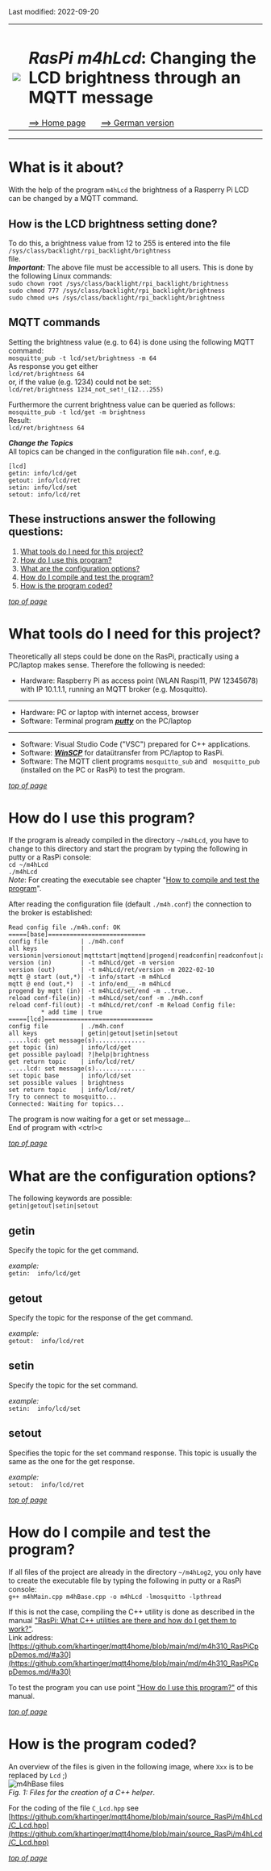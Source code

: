 Last modified: 2022-09-20 <a name="up"></a>   
<table><tr><td><img src="./images/mqtt4home_96.png"></td><td>
<h1><i>RasPi m4hLcd</i>: Changing the LCD brightness through an MQTT message</h1>
<a href="../../README.md">==> Home page</a> &nbsp; &nbsp; &nbsp; 
<a href="./LIESMICH.md">==> German version</a> &nbsp; &nbsp; &nbsp; 
</td></tr></table>
<hr>

# What is it about?
With the help of the program `m4hLcd` the brightness of a Rasperry Pi LCD can be changed by a MQTT command.   

## How is the LCD brightness setting done?
To do this, a brightness value from 12 to 255 is entered into the file   
`/sys/class/backlight/rpi_backlight/brightness`   
file.   
__*Important:*__ The above file must be accessible to all users. This is done by the following Linux commands:   
`sudo chown root /sys/class/backlight/rpi_backlight/brightness`   
`sudo chmod 777 /sys/class/backlight/rpi_backlight/brightness`   
`sudo chmod u+s /sys/class/backlight/rpi_backlight/brightness`   

## MQTT commands
Setting the brightness value (e.g. to 64) is done using the following MQTT command:   
`mosquitto_pub -t lcd/set/brightness -m 64`   
As response you get either   
`lcd/ret/brightness 64`   
or, if the value (e.g. 1234) could not be set:   
`lcd/ret/brightness 1234_not_set!_(12...255)`   
   
Furthermore the current brightness value can be queried as follows:   
`mosquitto_pub -t lcd/get -m brightness`   
Result:   
`lcd/ret/brightness 64`   

__*Change the Topics*__   
All topics can be changed in the configuration file `m4h.conf`, e.g.   
```   
[lcd]
getin: info/lcd/get
getout: info/lcd/ret
setin: info/lcd/set
setout: info/lcd/ret
```   

## These instructions answer the following questions:   
1. [What tools do I need for this project?](#a10)   
2. [How do I use this program?](#a20)   
3. [What are the configuration options?](#a30)   
4. [How do I compile and test the program?](#a40)   
5. [How is the program coded?](#a90)   

<a name="a10"></a>[_top of page_](#up)   

# What tools do I need for this project?
Theoretically all steps could be done on the RasPi, practically using a PC/laptop makes sense. Therefore the following is needed:   

* Hardware: Raspberry Pi as access point (WLAN Raspi11, PW 12345678) with IP 10.1.1.1, running an MQTT broker (e.g. Mosquitto).   
---   
* Hardware: PC or laptop with internet access, browser   
* Software: Terminal program [__*putty*__](https://www.chiark.greenend.org.uk/~sgtatham/putty/latest.html) on the PC/laptop   
---   
* Software: Visual Studio Code ("VSC") prepared for C++ applications.   
* Software: [__*WinSCP*__](https://winscp.net/eng/docs/lang:de) for data&uuml;transfer from PC/laptop to RasPi.   
* Software: The MQTT client programs `mosquitto_sub` and ` mosquitto_pub` (installed on the PC or RasPi) to test the program.   

<a name="a20"></a>[_top of page_](#up)   

# How do I use this program?
If the program is already compiled in the directory `~/m4hLcd`, you have to change to this directory and start the program by typing the following in putty or a RasPi console:   
`cd ~/m4hLcd`   
`./m4hLcd`   
_Note_: For creating the executable see chapter "[How to compile and test the program](#a40)".

After reading the configuration file (default `./m4h.conf`) the connection to the broker is established:   

```   
Read config file ./m4h.conf: OK
=====[base]===========================
config file         | ./m4h.conf
all keys            | versionin|versionout|mqttstart|mqttend|progend|readconfin|readconfout|addtime
version (in)        | -t m4hLcd/get -m version
version (out)       | -t m4hLcd/ret/version -m 2022-02-10
mqtt @ start (out,*)| -t info/start -m m4hLcd
mqtt @ end (out,*)  | -t info/end__ -m m4hLcd
progend by mqtt (in)| -t m4hLcd/set/end -m ..true..
reload conf-file(in)| -t m4hLcd/set/conf -m ./m4h.conf
reload conf-fil(out)| -t m4hLcd/ret/conf -m Reload Config file:
         * add time | true
=====[lcd]==============================
config file         | ./m4h.conf
all keys            | getin|getout|setin|setout
.....lcd: get message(s)..............
get topic (in)      | info/lcd/get
get possible payload| ?|help|brightness
get return topic    | info/lcd/ret/
.....lcd: set message(s)..............
set topic base      | info/lcd/set
set possible values | brightness
set return topic    | info/lcd/ret/
Try to connect to mosquitto...
Connected: Waiting for topics...
```   

The program is now waiting for a get or set message...   
End of program with &lt;ctrl&gt;c   

<a name="a30"></a>[_top of page_](#up)   

# What are the configuration options?   

The following keywords are possible:   
`getin|getout|setin|setout`   

## getin
Specify the topic for the get command.   

_example:_   
`getin:  info/lcd/get`   

## getout
Specify the topic for the response of the get command.    

_example:_   
`getout:  info/lcd/ret`   

## setin
Specify the topic for the set command.   

_example:_   
`setin:  info/lcd/set`   

## setout
Specifies the topic for the set command response. This topic is usually the same as the one for the get response.   

_example:_   
`setout:  info/lcd/ret`   

<a name="a40"></a>[_top of page_](#up)   

# How do I compile and test the program?
If all files of the project are already in the directory `~/m4hLog2`, you only have to create the executable file by typing the following in putty or a RasPi console:   
`g++ m4hMain.cpp m4hBase.cpp -o m4hLcd -lmosquitto -lpthread`   

If this is not the case, compiling the C++ utility is done as described in the manual ["RasPi: What C++ utilities are there and how do I get them to work?"](https://github.com/khartinger/mqtt4home/blob/main/md/m4h310_RasPiCppDemos.md/#a30).   
Link address: [https://github.com/khartinger/mqtt4home/blob/main/md/m4h310_RasPiCppDemos.md/#a30](https://github.com/khartinger/mqtt4home/blob/main/md/m4h310_RasPiCppDemos.md/#a30)   

To test the program you can use point ["How do I use this program?"](#a20) of this manual.   

<a name="a90"></a>[_top of page_](#up)   

# How is the program coded?   
An overview of the files is given in the following image, where `Xxx` is to be replaced by `Lcd` ;)   
![m4hBase files](./images/rpi_m4hBase_files2.png "m4hBase files")   
_Fig. 1: Files for the creation of a C++ helper_.   

For the coding of the file `C_Lcd.hpp` see [https://github.com/khartinger/mqtt4home/blob/main/source_RasPi/m4hLcd/C_Lcd.hpp](https://github.com/khartinger/mqtt4home/blob/main/source_RasPi/m4hLcd/C_Lcd.hpp)   

[_top of page_](#up)   
